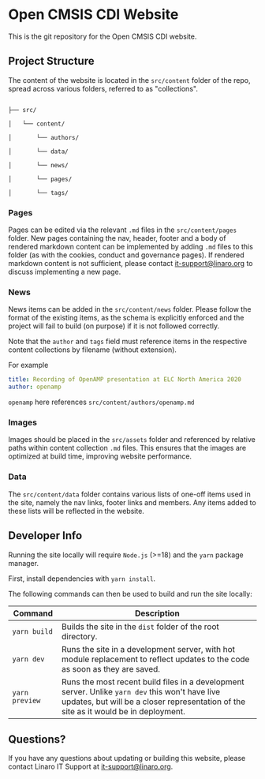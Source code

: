 # Open CMSIS CDI Website

This is the git repository for the Open CMSIS CDI website.

## Project Structure

The content of the website is located in the `src/content` folder of the repo, spread across various folders, referred to as "collections".

```text

├── src/

│   └── content/

│       └── authors/

│       └── data/

│       └── news/

│       └── pages/

│       └── tags/

```

### Pages

Pages can be edited via the relevant `.md` files in the `src/content/pages` folder. New pages containing the nav, header, footer and a body of rendered markdown content can be implemented by adding `.md` files to this folder (as with the cookies, conduct and governance pages). If rendered markdown content is not sufficient, please contact [it-support@linaro.org](mailto:it-support@linaro.org) to discuss implementing a new page.

### News

News items can be added in the `src/content/news` folder. Please follow the format of the existing items, as the schema is explicitly enforced and the project will fail to build (on purpose) if it is not followed correctly.

Note that the `author` and `tags` field must reference items in the respective content collections by filename (without extension).

For example

```yaml
title: Recording of OpenAMP presentation at ELC North America 2020
author: openamp
```

`openamp` here references `src/content/authors/openamp.md`

### Images

Images should be placed in the `src/assets` folder and referenced by relative paths within content collection `.md` files. This ensures that the images are optimized at build time, improving website performance.

### Data

The `src/content/data` folder contains various lists of one-off items used in the site, namely the nav links, footer links and members. Any items added to these lists will be reflected in the website.

## Developer Info

Running the site locally will require `Node.js` (>=18) and the `yarn` package manager.

First, install dependencies with `yarn install`.

The following commands can then be used to build and run the site locally:

| Command        | Description                                                                                                                                                                             |
| -------------- | --------------------------------------------------------------------------------------------------------------------------------------------------------------------------------------- |
| `yarn build`   | Builds the site in the `dist` folder of the root directory.                                                                                                                             |
| `yarn dev`     | Runs the site in a development server, with hot module replacement to reflect updates to the code as soon as they are saved.                                                            |
| `yarn preview` | Runs the most recent build files in a development server. Unlike `yarn dev` this won't have live updates, but will be a closer representation of the site as it would be in deployment. |

## Questions?

If you have any questions about updating or building this website, please contact Linaro IT Support at [it-support@linaro.org](mailto:it-support@linaro.org).
